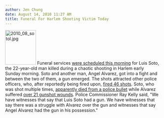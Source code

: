 ```yaml
---
author: Jen Chung
date: August 14, 2010 11:27 AM
title: Funeral For Harlem Shooting Victim Today
---
```


<p><span class="mt-enclosure mt-enclosure-image" style="display: inline;"> <img alt="2010_08_sotol.jpg" src="https://web.archive.org/web/20110411090355im_/http://gothamist.com/attachments/jen/2010_08_sotol.jpg" width="100" height="112" class="image-right"> </span>Funeral services <a href="https://web.archive.org/web/20110411090355/http://newyork.cbslocal.com/2010/08/14/funeral-set-for-harlem-shooting-victim/">were scheduled this morning</a> for Luis Soto, the 22-year-old man killed during a chaotic shooting in Harlem early Sunday morning. Soto and another man, Angel Alvarez, got into a fight and between the two of them, a gun emerged.  The shots attracted other police officers, who, after reportedly being fired upon, <a href="https://web.archive.org/web/20110411090355/http://gothamist.com/2010/08/09/harlem_shooting_over_50_bullets_46.php">fired 46 shots</a>. Soto, who was shot multiple times, <a href="https://web.archive.org/web/20110411090355/http://gothamist.com/2010/08/10/police_bullet_killed_man_during_cha.php">apparently died from a police bullet</a> while Alvarez suffered <a href="https://web.archive.org/web/20110411090355/http://gothamist.com/2010/08/11/police_find_cocaine_stash_in_harlem.php">over 21 gunshot wounds</a>.  Police Commissioner Ray Kelly said, &quot;We have witnesses that say that Luis Soto had a gun. We have witnesses that say there was a struggle with Alvarez over the gun and witnesses that say Angel Alvarez had the gun in his possession.&quot;  </p>